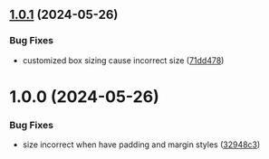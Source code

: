 ## [1.0.1](https://github.com/wwf410918701/react-textarea-auto-witdth-height/compare/v1.0.0...v1.0.1) (2024-05-26)


### Bug Fixes

* customized box sizing cause incorrect size ([71dd478](https://github.com/wwf410918701/react-textarea-auto-witdth-height/commit/71dd478f998aac89fc17192c5189dab5f524f4b2))

# 1.0.0 (2024-05-26)


### Bug Fixes

* size incorrect when have padding and margin styles ([32948c3](https://github.com/wwf410918701/react-textarea-auto-witdth-height/commit/32948c3d2838061ee9b3bc4183233ca1a622a42f))
